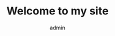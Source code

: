---
# An instance of the About widget.
# Documentation: https://wowchemy.com/docs/page-builder/
widget: about

# Activate this widget? true/false
active: true

# This file represents a page section.
headless: true

# Order that this section appears on the page.
weight: 10

title: Welcome to my site

# Edit the below buttons in /layouts/partials/widgets/about.html

cta:
    label: '**More about me**'
    url: '/more_about_me_ADD/'
#    icon_pack: fa
#    icon: file-pdf

#cta_alt:
#  label: '**More about me**'
#  url: 'add link to page'
cta_note:
  label: 

design:
  columns: "1"  
  background:
    image: garden_math.jpg
    image_darken: 0.35
    image_parallax: true
    image_position: center
    image_size: cover
    text_color_light: true
  spacing:
    # Customize the section spacing. Order is top, right, bottom, left.
    padding: ["7px", "45px", "1px", "0"]

# Choose the user profile to display
# This should be the username (folder name) of a profile in your `content/authors/` folder.
# See https://wowchemy.com/docs/get-started/#introduce-yourself
author: admin
---